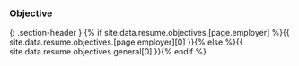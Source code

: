 ### Objective
{: .section-header }
{% if site.data.resume.objectives.[page.employer] %}{{ site.data.resume.objectives.[page.employer][0] }}{% else %}{{ site.data.resume.objectives.general[0] }}{% endif %}